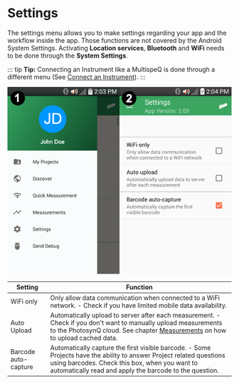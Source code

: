 # Settings

The settings menu allows you to make settings regarding your app and the workflow inside the app. Those functions are not covered by the Android System Settings. Activating **Location services**, **Bluetooth** and **WiFi** needs to be done through the **System Settings**.

::: tip
**Tip:** Connecting an Instrument like a MultispeQ is done through a different menu (See [Connect an Instrument](./connect-an-instrument.md)).
:::

![1. Open the menu and select **Settings**. 2. Change your settings.](./images/android-settings.png)

| Setting              | Function                                                        |
| -------------------- | --------------------------------------------------------------- |
| WiFi only            | Only allow data communication when connected to a WiFi network. - Check if you have limited  mobile data availability. |
| Auto Upload          | Automatically upload to server after each measurement. - Check if you don't want to manually upload measurements to the PhotosynQ cloud. See chapter [Measurements](./measurements.md) on how to upload cached data. |
| Barcode auto-capture | Automatically capture the first visible barcode. - Some Projects have the ability to answer Project related questions using barcodes. Check this box, when you want to automatically read and apply the barcode to the question. |
